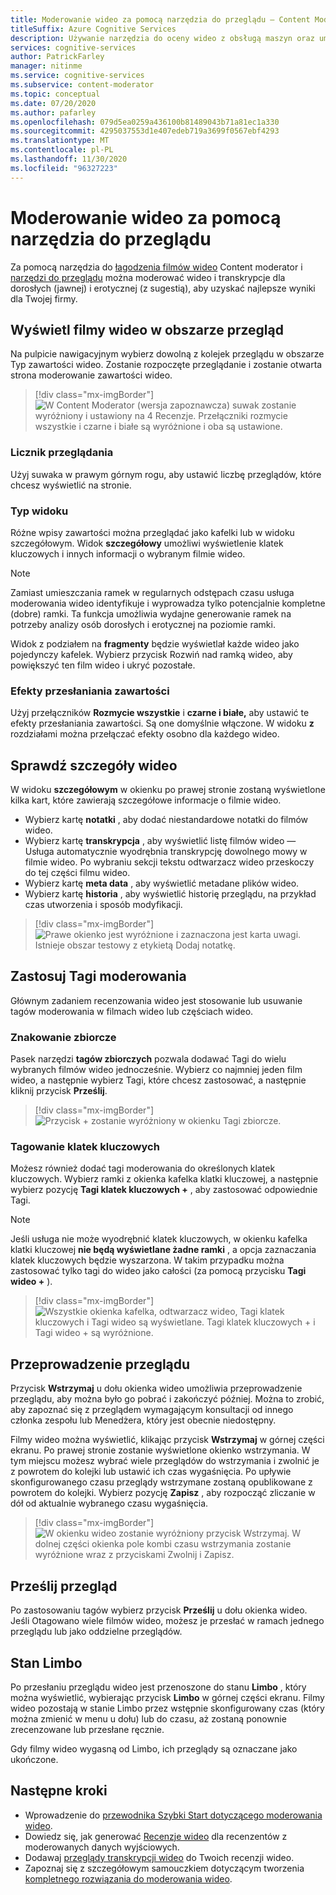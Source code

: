 ```yaml
---
title: Moderowanie wideo za pomocą narzędzia do przeglądu — Content Moderator
titleSuffix: Azure Cognitive Services
description: Używanie narzędzia do oceny wideo z obsługą maszyn oraz umiarkowanej nieodpowiedniej zawartości
services: cognitive-services
author: PatrickFarley
manager: nitinme
ms.service: cognitive-services
ms.subservice: content-moderator
ms.topic: conceptual
ms.date: 07/20/2020
ms.author: pafarley
ms.openlocfilehash: 079d5ea0259a436100b81489043b71a81ec1a330
ms.sourcegitcommit: 4295037553d1e407edeb719a3699f0567ebf4293
ms.translationtype: MT
ms.contentlocale: pl-PL
ms.lasthandoff: 11/30/2020
ms.locfileid: "96327223"
---
```

# <a name="video-moderation-with-the-review-tool"></a>Moderowanie wideo za pomocą narzędzia do przeglądu

Za pomocą narzędzia do [łagodzenia filmów wideo](video-moderation-api.md) Content moderator i [narzędzi do przeglądu](Review-Tool-User-Guide/human-in-the-loop.md) można moderować wideo i transkrypcje dla dorosłych (jawnej) i erotycznej (z sugestią), aby uzyskać najlepsze wyniki dla Twojej firmy.

## <a name="view-videos-under-review"></a>Wyświetl filmy wideo w obszarze przegląd

Na pulpicie nawigacyjnym wybierz dowolną z kolejek przeglądu w obszarze Typ zawartości wideo. Zostanie rozpoczęte przeglądanie i zostanie otwarta strona moderowanie zawartości wideo.

> [!div class="mx-imgBorder"]
> ![W Content Moderator (wersja zapoznawcza) suwak zostanie wyróżniony i ustawiony na 4 Recenzje. Przełączniki rozmycie wszystkie i czarne i białe są wyróżnione i oba są ustawione.](./Review-Tool-User-Guide/images/video-moderation-detailed.png)

### <a name="review-count"></a>Licznik przeglądania

Użyj suwaka w prawym górnym rogu, aby ustawić liczbę przeglądów, które chcesz wyświetlić na stronie.

### <a name="view-type"></a>Typ widoku

Różne wpisy zawartości można przeglądać jako kafelki lub w widoku szczegółowym. Widok **szczegółowy** umożliwi wyświetlenie klatek kluczowych i innych informacji o wybranym filmie wideo. 

> [!NOTE]
> Zamiast umieszczania ramek w regularnych odstępach czasu usługa moderowania wideo identyfikuje i wyprowadza tylko potencjalnie kompletne (dobre) ramki. Ta funkcja umożliwia wydajne generowanie ramek na potrzeby analizy osób dorosłych i erotycznej na poziomie ramki.

Widok z podziałem na **fragmenty** będzie wyświetlał każde wideo jako pojedynczy kafelek. Wybierz przycisk Rozwiń nad ramką wideo, aby powiększyć ten film wideo i ukryć pozostałe.

### <a name="content-obscuring-effects"></a>Efekty przesłaniania zawartości

Użyj przełączników **Rozmycie wszystkie** i **czarne i białe,** aby ustawić te efekty przesłaniania zawartości. Są one domyślnie włączone. W widoku **z** rozdziałami można przełączać efekty osobno dla każdego wideo.

## <a name="check-video-details"></a>Sprawdź szczegóły wideo

W widoku **szczegółowym** w okienku po prawej stronie zostaną wyświetlone kilka kart, które zawierają szczegółowe informacje o filmie wideo.

* Wybierz kartę **notatki** , aby dodać niestandardowe notatki do filmów wideo.
* Wybierz kartę **transkrypcja** , aby wyświetlić listę filmów wideo &mdash; Usługa automatycznie wyodrębnia transkrypcję dowolnego mowy w filmie wideo. Po wybraniu sekcji tekstu odtwarzacz wideo przeskoczy do tej części filmu wideo.
* Wybierz kartę **meta data** , aby wyświetlić metadane plików wideo.
* Wybierz kartę **historia** , aby wyświetlić historię przeglądu, na przykład czas utworzenia i sposób modyfikacji.

> [!div class="mx-imgBorder"]
> ![Prawe okienko jest wyróżnione i zaznaczona jest karta uwagi. Istnieje obszar testowy z etykietą Dodaj notatkę.](./Review-Tool-User-Guide/images/video-moderation-video-details.png)

## <a name="apply-moderation-tags"></a>Zastosuj Tagi moderowania

Głównym zadaniem recenzowania wideo jest stosowanie lub usuwanie tagów moderowania w filmach wideo lub częściach wideo.

### <a name="bulk-tagging"></a>Znakowanie zbiorcze

Pasek narzędzi **tagów zbiorczych** pozwala dodawać Tagi do wielu wybranych filmów wideo jednocześnie. Wybierz co najmniej jeden film wideo, a następnie wybierz Tagi, które chcesz zastosować, a następnie kliknij przycisk **Prześlij**. 

> [!div class="mx-imgBorder"]
> ![Przycisk + zostanie wyróżniony w okienku Tagi zbiorcze.](./Review-Tool-User-Guide/images/video-moderation-bulk-tags.png)


### <a name="key-frame-tagging"></a>Tagowanie klatek kluczowych

Możesz również dodać tagi moderowania do określonych klatek kluczowych. Wybierz ramki z okienka kafelka klatki kluczowej, a następnie wybierz pozycję **Tagi klatek kluczowych +** , aby zastosować odpowiednie Tagi.

> [!NOTE]
> Jeśli usługa nie może wyodrębnić klatek kluczowych, w okienku kafelka klatki kluczowej **nie będą wyświetlane żadne ramki** , a opcja zaznaczania klatek kluczowych będzie wyszarzona. W takim przypadku można zastosować tylko tagi do wideo jako całości (za pomocą przycisku **Tagi wideo +** ).

> [!div class="mx-imgBorder"]
> ![Wszystkie okienka kafelka, odtwarzacz wideo, Tagi klatek kluczowych i Tagi wideo są wyświetlane. Tagi klatek kluczowych + i Tagi wideo + są wyróżnione.](./Review-Tool-User-Guide/images/video-moderation-tagging-options.png)

## <a name="put-a-review-on-hold"></a>Przeprowadzenie przeglądu

Przycisk **Wstrzymaj** u dołu okienka wideo umożliwia przeprowadzenie przeglądu, aby można było go pobrać i zakończyć później. Można to zrobić, aby zapoznać się z przeglądem wymagającym konsultacji od innego członka zespołu lub Menedżera, który jest obecnie niedostępny. 

Filmy wideo można wyświetlić, klikając przycisk **Wstrzymaj** w górnej części ekranu. Po prawej stronie zostanie wyświetlone okienko wstrzymania. W tym miejscu możesz wybrać wiele przeglądów do wstrzymania i zwolnić je z powrotem do kolejki lub ustawić ich czas wygaśnięcia. Po upływie skonfigurowanego czasu przeglądy wstrzymane zostaną opublikowane z powrotem do kolejki. Wybierz pozycję **Zapisz** , aby rozpocząć zliczanie w dół od aktualnie wybranego czasu wygaśnięcia.

> [!div class="mx-imgBorder"]
> ![W okienku wideo zostanie wyróżniony przycisk Wstrzymaj. W dolnej części okienka pole kombi czasu wstrzymania zostanie wyróżnione wraz z przyciskami Zwolnij i Zapisz.](./Review-Tool-User-Guide/images/video-moderation-hold.png)

## <a name="submit-a-review"></a>Prześlij przegląd

Po zastosowaniu tagów wybierz przycisk **Prześlij** u dołu okienka wideo. Jeśli Otagowano wiele filmów wideo, możesz je przesłać w ramach jednego przeglądu lub jako oddzielne przeglądów.

## <a name="limbo-state"></a>Stan Limbo

Po przesłaniu przeglądu wideo jest przenoszone do stanu **Limbo** , który można wyświetlić, wybierając przycisk **Limbo** w górnej części ekranu. Filmy wideo pozostają w stanie Limbo przez wstępnie skonfigurowany czas (który można zmienić w menu u dołu) lub do czasu, aż zostaną ponownie zrecenzowane lub przesłane ręcznie.

Gdy filmy wideo wygasną od Limbo, ich przeglądy są oznaczane jako ukończone.

## <a name="next-steps"></a>Następne kroki

- Wprowadzenie do [przewodnika Szybki Start dotyczącego moderowania wideo](video-moderation-api.md).
- Dowiedz się, jak generować [Recenzje wideo](video-reviews-quickstart-dotnet.md) dla recenzentów z moderowanych danych wyjściowych.
- Dodawaj [przeglądy transkrypcji wideo](video-transcript-reviews-quickstart-dotnet.md) do Twoich recenzji wideo.
- Zapoznaj się z szczegółowym samouczkiem dotyczącym tworzenia [kompletnego rozwiązania do moderowania wideo](video-transcript-moderation-review-tutorial-dotnet.md).